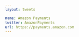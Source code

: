 ```yaml
---
layout: tweets

name: Amazon Payments
twitter: AmazonPayments
url: https://payments.amazon.com
---
```

